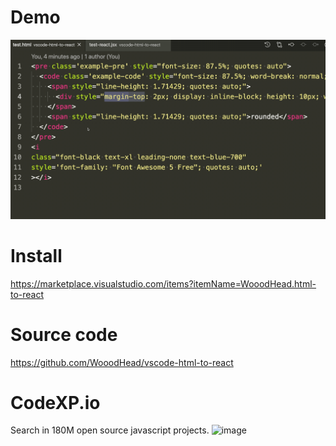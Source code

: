 # Demo
![demo.gif](https://raw.githubusercontent.com/WooodHead/vscode-html-to-react/master/demo.gif)

# Install
https://marketplace.visualstudio.com/items?itemName=WooodHead.html-to-react

# Source code

https://github.com/WooodHead/vscode-html-to-react

# CodeXP.io
Search in 180M open source javascript projects.
![image](https://user-images.githubusercontent.com/5668806/145698450-659d32f8-94d0-4a3e-8adc-fb66443e33dd.png)

